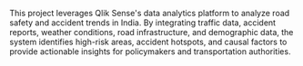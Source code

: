 This project leverages Qlik Sense's data analytics platform to analyze road safety and accident trends in India. By integrating traffic data, accident reports, weather conditions, road infrastructure, and demographic data, the system identifies high-risk areas, accident hotspots, and causal factors to provide actionable insights for policymakers and transportation authorities.
